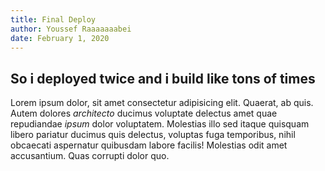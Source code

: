```yaml
---
title: Final Deploy
author: Youssef Raaaaaaabei
date: February 1, 2020
---
```


<h2>So i deployed twice and i build like tons of times</h2>

Lorem ipsum dolor, sit amet consectetur adipisicing elit. Quaerat, ab quis. Autem dolores *architecto* ducimus voluptate delectus amet quae repudiandae *ipsum* dolor voluptatem. Molestias illo sed itaque quisquam libero pariatur ducimus quis delectus, voluptas fuga temporibus, nihil obcaecati aspernatur quibusdam labore facilis! Molestias odit amet accusantium. Quas corrupti dolor quo.